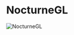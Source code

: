 # NocturneGL
![NocturneGL](https://github.com/MadkevOP7/NocturneGL/assets/68880349/2c351dd3-a55f-4aed-bafc-ea630ef637e0)
